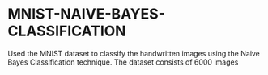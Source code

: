 # MNIST-NAIVE-BAYES-CLASSIFICATION
Used the MNIST dataset to classify the handwritten images using the Naive Bayes Classification technique. The dataset consists of 6000 images 
